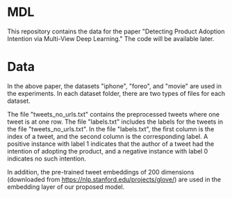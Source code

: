 # MDL
This repository contains the data for the paper "Detecting Product Adoption Intention via Multi-View Deep Learning." The code will be available later.

# Data
In the above paper, the datasets "iphone", "foreo", and "movie" are used in the experiments. In each dataset folder, there are two types of files for each dataset.

The file "tweets_no_urls.txt" contains the preprocessed tweets where one tweet is at one row. 
The file "labels.txt" includes the labels for the tweets in the file "tweets_no_urls.txt". In the file "labels.txt", the first column is the index of a tweet, and the second column is the corresponding label. A positive instance with label 1 indicates that the author of a tweet had the intention of adopting the product, and a negative instance with label 0 indicates no such intention. 

In addition, the pre-trained tweet embeddings of 200 dimensions (downloaded from https://nlp.stanford.edu/projects/glove/) are used in the embedding layer of our proposed model.
